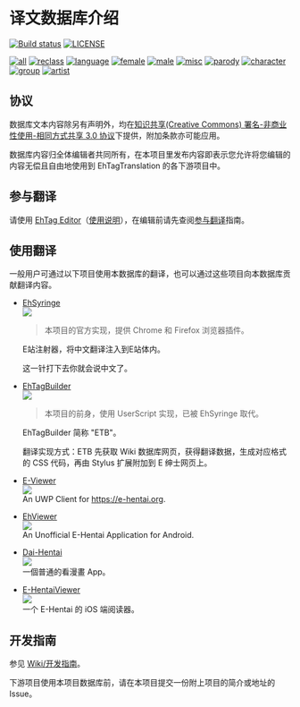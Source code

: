 译文数据库介绍 
==================

[![Build status](https://ci.appveyor.com/api/projects/status/pv3klmx1u7qu4woa?svg=true)](https://ci.appveyor.com/project/EhTagApi-Bot/database)
[![LICENSE](https://img.shields.io/badge/license-by--nc--sa-orange.svg?logo=creative-commons&logoColor=white)](https://github.com/EhTagTranslation/Database/blob/master/LICENSE.md)

<!-- [![Commit](https://img.shields.io/endpoint?color=blueviolet&url=https%3A%2F%2Fehtagconnector.azurewebsites.net%2Fapi%2Fdatabase%2F~badge)](https://github.com/EhTagTranslation/Database/tree/master)  -->
[![all](https://img.shields.io/endpoint?color=brightgreen&url=https%3A%2F%2Fehtagconnector.azurewebsites.net%2Fapi%2Fdatabase%2F~badge%2Fall)](https://ehtagtranslation.github.io/Editor/list/all)
[![reclass](https://img.shields.io/endpoint?color=tomato&url=https%3A%2F%2Fehtagconnector.azurewebsites.net%2Fapi%2Fdatabase%2F~badge%2Freclass)](https://ehtagtranslation.github.io/Editor/list/reclass)
[![language](https://img.shields.io/endpoint?color=deepskyblue&url=https%3A%2F%2Fehtagconnector.azurewebsites.net%2Fapi%2Fdatabase%2F~badge%2Flanguage)](https://ehtagtranslation.github.io/Editor/list/language)
[![female](https://img.shields.io/endpoint?color=deeppink&url=https%3A%2F%2Fehtagconnector.azurewebsites.net%2Fapi%2Fdatabase%2F~badge%2Ffemale)](https://ehtagtranslation.github.io/Editor/list/female)
[![male](https://img.shields.io/endpoint?color=slateblue&url=https%3A%2F%2Fehtagconnector.azurewebsites.net%2Fapi%2Fdatabase%2F~badge%2Fmale)](https://ehtagtranslation.github.io/Editor/list/male)
[![misc](https://img.shields.io/endpoint?color=lightgray&url=https%3A%2F%2Fehtagconnector.azurewebsites.net%2Fapi%2Fdatabase%2F~badge%2Fmisc)](https://ehtagtranslation.github.io/Editor/list/misc)
[![parody](https://img.shields.io/endpoint?color=darkviolet&url=https%3A%2F%2Fehtagconnector.azurewebsites.net%2Fapi%2Fdatabase%2F~badge%2Fparody)](https://ehtagtranslation.github.io/Editor/list/parody)
[![character](https://img.shields.io/endpoint?color=cadetblue&url=https%3A%2F%2Fehtagconnector.azurewebsites.net%2Fapi%2Fdatabase%2F~badge%2Fcharacter)](https://ehtagtranslation.github.io/Editor/list/character)
[![group](https://img.shields.io/endpoint?color=darkkhaki&url=https%3A%2F%2Fehtagconnector.azurewebsites.net%2Fapi%2Fdatabase%2F~badge%2Fgroup)](https://ehtagtranslation.github.io/Editor/list/group)
[![artist](https://img.shields.io/endpoint?color=chocolate&url=https%3A%2F%2Fehtagconnector.azurewebsites.net%2Fapi%2Fdatabase%2F~badge%2Fartist)](https://ehtagtranslation.github.io/Editor/list/artist)

## 协议

数据库文本内容除另有声明外，均在[知识共享(Creative Commons) 署名-非商业性使用-相同方式共享 3.0 协议](https://github.com/EhTagTranslation/Database/blob/master/LICENSE.md)下提供，附加条款亦可能应用。

数据库内容归全体编辑者共同所有，在本项目里发布内容即表示您允许将您编辑的内容无偿且自由地使用到 EhTagTranslation 的各下游项目中。

## 参与翻译

请使用 [EhTag Editor](https://EhTagTranslation.github.io/Editor)（[使用说明](https://github.com/EhTagTranslation/Editor/wiki)），在编辑前请先查阅[参与翻译](https://github.com/EhTagTranslation/Database/wiki/参与翻译)指南。

## 使用翻译

一般用户可通过以下项目使用本数据库的翻译，也可以通过这些项目向本数据库贡献翻译内容。

* [EhSyringe](https://github.com/EhTagTranslation/EhSyringe)  
  ![][plat-web]  
  > 本项目的官方实现，提供 Chrome 和 Firefox 浏览器插件。
  
  E站注射器，将中文翻译注入到E站体内。
  
  这一针打下去你就会说中文了。

* [EhTagBuilder](https://github.com/Mapaler/EhTagTranslator/wiki/EhTagBuilder)  
  ![][plat-web]  
  > 本项目的前身，使用 UserScript 实现，已被 EhSyringe 取代。

  EhTagBuilder 简称 "ETB"。

  翻译实现方式：ETB 先获取 Wiki 数据库网页，获得翻译数据，生成对应格式的 CSS 代码，再由 Stylus 扩展附加到 E 绅士网页上。

* [E-Viewer](https://github.com/OpportunityLiu/E-Viewer)  
  ![][plat-uwp]  
  An UWP Client for <https://e-hentai.org>.

* [EhViewer](https://github.com/seven332/EhViewer)  
  ![][plat-android]  
  An Unofficial E-Hentai Application for Android.

* [Dai-Hentai](https://github.com/DaidoujiChen/Dai-Hentai)  
  ![][plat-ios]  
  一個普通的看漫畫 App。
  
* [E-HentaiViewer](https://github.com/kayanouriko/E-HentaiViewer)  
  ![][plat-ios]  
  一个 E-Hentai 的 iOS 端阅读器。
  
## 开发指南

参见 [Wiki/开发指南](https://github.com/EhTagTranslation/Database/wiki/开发指南)。

下游项目使用本项目数据库前，请在本项目提交一份附上项目的简介或地址的 Issue。

[plat-web]: https://img.shields.io/badge/platform-web-red.svg?logo=javascript
[plat-ios]: https://img.shields.io/badge/platform-iOS-lightgrey.svg?logo=apple
[plat-uwp]: https://img.shields.io/badge/platform-UWP-blue.svg?logo=windows
[plat-android]: https://img.shields.io/badge/platform-Android-brightgreen.svg?logo=android
